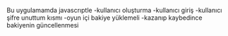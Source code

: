 Bu uygulamamda javascrıptle 
-kullanıcı oluşturma
-kullanıcı giriş
-kullanıcı şifre unuttum kısmı
-oyun içi bakiye yüklemeli
-kazanıp kaybedince bakiyenin güncellenmesi 
